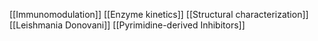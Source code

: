 [[Immunomodulation]]
[[Enzyme kinetics]]
[[Structural characterization]]
[[Leishmania Donovani]]
[[Pyrimidine-derived Inhibitors]]
